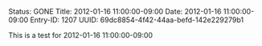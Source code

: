 Status: GONE
Title: 2012-01-16 11:00:00-09:00
Date: 2012-01-16 11:00:00-09:00
Entry-ID: 1207
UUID: 69dc8854-4f42-44aa-befd-142e229279b1

This is a test for 2012-01-16 11:00:00-09:00

